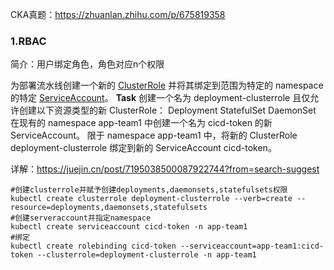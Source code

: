 CKA真题：https://zhuanlan.zhihu.com/p/675819358

### 1.RBAC

简介：用户绑定角色，角色对应n个权限

为部署流水线创建一个新的 [ClusterRole](https://zhida.zhihu.com/search?content_id=238312036&content_type=Article&match_order=1&q=ClusterRole&zhida_source=entity) 并将其绑定到范围为特定的 namespace 的特定 [ServiceAccount](https://zhida.zhihu.com/search?content_id=238312036&content_type=Article&match_order=1&q=ServiceAccount&zhida_source=entity)。
**Task**
创建一个名为 deployment-clusterrole 且仅允许创建以下资源类型的新 ClusterRole：
Deployment
StatefulSet
DaemonSet
在现有的 namespace app-team1 中创建一个名为 cicd-token 的新 ServiceAccount。
限于 namespace app-team1 中，将新的 ClusterRole deployment-clusterrole 绑定到新的 ServiceAccount cicd-token。

详解：https://juejin.cn/post/7195038500087922744?from=search-suggest

```shell
#创建clusterrole并赋予创建deployments,daemonsets,statefulsets权限
kubectl create clusterrole deployment-clusterrole --verb=create --resource=deployments,daemonsets,statefulsets
#创建serveraccount并指定namespace
kubectl create serviceaccount cicd-token -n app-team1
#绑定
kubectl create rolebinding cicd-token --serviceaccount=app-team1:cicd-token --clusterrole=deployment-clusterrole -n app-team1
```


